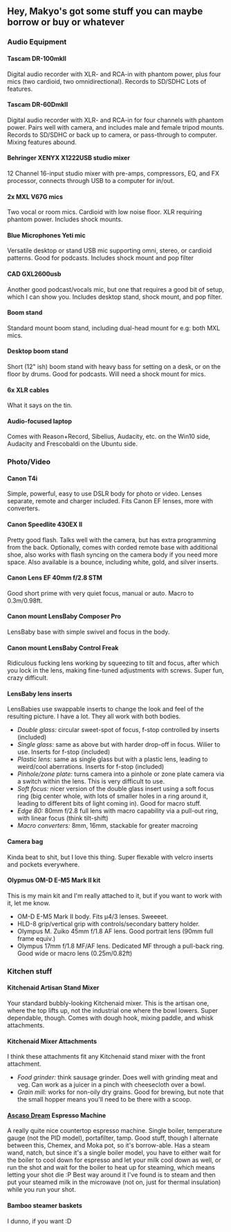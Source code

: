 ## Hey, Makyo's got some stuff you can maybe borrow or buy or whatever

### Audio Equipment

#### Tascam DR-100mkII

Digital audio recorder with XLR- and RCA-in with phantom power, plus four mics (two cardioid, two omnidirectional). Records to SD/SDHC Lots of features.

#### Tascam DR-60DmkII

Digital audio recorder with XLR- and RCA-in for four channels with phantom power. Pairs well with camera, and includes male and female tripod mounts. Records to SD/SDHC or back up to camera, or pass-through to computer. Mixing features abound.

#### Behringer XENYX X1222USB studio mixer

12 Channel 16-input studio mixer with pre-amps, compressors, EQ, and FX processor, connects through USB to a computer for in/out.

#### 2x MXL V67G mics

Two vocal or room mics. Cardioid with low noise floor. XLR requiring phantom power. Includes shock mounts.

#### Blue Microphones Yeti mic

Versatile desktop or stand USB mic supporting omni, stereo, or cardioid patterns. Good for podcasts. Includes shock mount and pop filter

#### CAD GXL2600usb

Another good podcast/vocals mic, but one that requires a good bit of setup, which I can show you. Includes desktop stand, shock mount, and pop filter.

#### Boom stand

Standard mount boom stand, including dual-head mount for e.g: both MXL mics.

#### Desktop boom stand

Short (12" ish) boom stand with heavy bass for setting on a desk, or on the floor by drums. Good for podcasts. Will need a shock mount for mics.

#### 6x XLR cables

What it says on the tin.

#### Audio-focused laptop

Comes with Reason+Record, Sibelius, Audacity, etc. on the Win10 side, Audacity and Frescobaldi on the Ubuntu side.

### Photo/Video

#### Canon T4i

Simple, powerful, easy to use DSLR body for photo or video. Lenses separate, remote and charger included. Fits Canon EF lenses, more with converters.

#### Canon Speedlite 430EX II

Pretty good flash. Talks well with the camera, but has extra programming from the back. Optionally, comes with corded remote base with additional shoe, also works with flash syncing on the camera body if you need more space. Also available is a bounce, including white, gold, and silver inserts.

#### Canon Lens EF 40mm f/2.8 STM

Good short prime with very quiet focus, manual or auto. Macro to 0.3m/0.98ft.

#### Canon mount LensBaby Composer Pro

LensBaby base with simple swivel and focus in the body.

#### Canon mount LensBaby Control Freak

Ridiculous fucking lens working by squeezing to tilt and focus, after which you lock in the lens, making fine-tuned adjustments with screws. Super fun, crazy difficult.

#### LensBaby lens inserts

LensBabies use swappable inserts to change the look and feel of the resulting picture. I have a lot. They all work with both bodies.

* *Double glass:* circular sweet-spot of focus, f-stop controlled by inserts (included)
* *Single glass:* same as above but with harder drop-off in focus. Wilier to use. Inserts for f-stop (included)
* *Plastic lens:* same as single glass but with a plastic lens, leading to weird/cool aberrations. Inserts for f-stop (included)
* *Pinhole/zone plate:* turns camera into a pinhole or zone plate camera via a switch within the lens. This is very difficult to use.
* *Soft focus:* nicer version of the double glass insert using a soft focus ring (big center whole, with lots of smaller holes in a ring around it, leading to different bits of light coming in). Good for macro stuff.
* *Edge 80:* 80mm f/2.8 full lens with macro capability via a pull-out ring, with linear focus (think tilt-shift)
* *Macro converters:* 8mm, 16mm, stackable for greater macroing

#### Camera bag

Kinda beat to shit, but I love this thing. Super flexable with velcro inserts and pockets everywhere.

#### Olypmus OM-D E-M5 Mark II kit

This is my main kit and I'm really attached to it, but if you want to work with it, let me know.

* OM-D E-M5 Mark II body. Fits &mu;4/3 lenses. Sweeeet.
* HLD-8 grip/vertical grip with controls/secondary battery holder.
* Olympus M. Zuiko 45mm f/1.8 AF lens. Good portrait lens (90mm full frame equiv.)
* Olympus 17mm f/1.8 MF/AF lens. Dedicated MF through a pull-back ring. Good wide or macro lens (0.25m/0.82ft)

### Kitchen stuff

#### Kitchenaid Artisan Stand Mixer

Your standard bubbly-looking Kitchenaid mixer. This is the artisan one, where the top lifts up, not the industrial one where the bowl lowers. Super dependable, though. Comes with dough hook, mixing paddle, and whisk attachments.

#### Kitchenaid Mixer Attachments

I think these attachments fit any Kitchenaid stand mixer with the front attachment.

* *Food grinder:* think sausage grinder. Does well with grinding meat and veg. Can work as a juicer in a pinch with cheesecloth over a bowl.
* *Grain mill:* works for non-oily dry grains. Good for brewing, but note that the small hopper means you'll need to be there with a scoop.

#### [Ascaso Dream](http://www.ascaso.com/div-espresso-coffee-machines-grinders/dream-1.html) Espresso Machine

A really quite nice countertop espresso machine. Single boiler, temperature gauge (not the PID model), portafilter, tamp. Good stuff, though I alternate between this, Chemex, and Moka pot, so it's borrow-able. Has a steam wand, natch, but since it's a single boiler model, you have to either wait for the boiler to cool down for espresso and let your milk cool down as well, or run the shot and wait for the boiler to heat up for steaming, which means letting your shot die :P Best way around it I've found is to steam and then put your steamed milk in the microwave (not on, just for thermal insulation) while you run your shot.

#### Bamboo steamer baskets

I dunno, if you want :D
